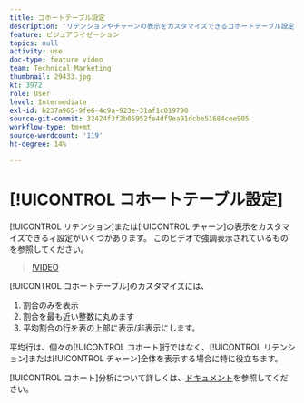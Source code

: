 ```yaml
---
title: コホートテーブル設定
description: 'リテンションやチャーンの表示をカスタマイズできるコホートテーブル設定はいくつかあります。 このビデオで強調表示されているものを参照してください。 '
feature: ビジュアライゼーション
topics: null
activity: use
doc-type: feature video
team: Technical Marketing
thumbnail: 29433.jpg
kt: 3972
role: User
level: Intermediate
exl-id: b237a965-9fe6-4c9a-923e-31af1c019790
source-git-commit: 32424f3f2b05952fe4df9ea91dcbe51684cee905
workflow-type: tm+mt
source-wordcount: '119'
ht-degree: 14%

---
```


# [!UICONTROL コホートテーブル設定]

[!UICONTROL リテンション]または[!UICONTROL チャーン]の表示をカスタマイズできるィ設定がいくつかあります。 このビデオで強調表示されているものを参照してください。

>[!VIDEO](https://video.tv.adobe.com/v/29433/?quality=12)

[!UICONTROL コホートテーブル]のカスタマイズには、

1. 割合のみを表示
1. 割合を最も近い整数に丸めます
1. 平均割合の行を表の上部に表示/非表示にします。

平均行は、個々の[!UICONTROL コホート]行ではなく、[!UICONTROL リテンション]または[!UICONTROL チャーン]全体を表示する場合に特に役立ちます。

[!UICONTROL コホート]分析について詳しくは、[ドキュメント](https://docs.adobe.com/help/ja-JP/analytics/analyze/analysis-workspace/visualizations/cohort-table/t-cohort.html)を参照してください。
